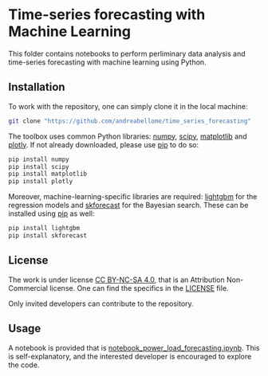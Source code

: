 # Time-series forecasting with Machine Learning

This folder contains notebooks to perform perliminary data analysis and time-series forecasting with machine learning using Python.

## Installation

To work with the repository, one can simply clone it in the local machine:

```bash
git clone "https://github.com/andreabellome/time_series_forecasting"
```

The toolbox uses common Python libraries: [numpy](https://numpy.org/), [scipy](https://scipy.org/), [matplotlib](https://matplotlib.org/) and [plotly](https://plotly.com/python/). If not already downloaded, please use [pip](https://pip.pypa.io/en/stable/) to do so:

```bash
pip install numpy
pip install scipy
pip install matplotlib
pip install plotly
```

Moreover, machine-learning-specific libraries are required: [lightgbm](https://pypi.org/project/lightgbm/) for the regression models and [skforecast](https://skforecast.org/0.11.0/index.html) for the Bayesian search. These can be installed using [pip](https://pip.pypa.io/en/stable/) as well:

```bash
pip install lightgbm
pip install skforecast
```

## License

The work is under license [CC BY-NC-SA 4.0](https://creativecommons.org/licenses/by-nc/4.0/), that is an Attribution Non-Commercial license. One can find the specifics in the [LICENSE](/LICENSE) file.

Only invited developers can contribute to the repository.

## Usage

A notebook is provided that is [notebook_power_load_forecasting.ipynb](/notebook_power_load_forecasting.ipynb). This is self-explanatory, and the interested developer is encouraged to explore the code.












